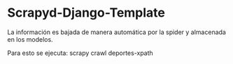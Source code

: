 # Scrapyd-Django-Template
La información es bajada de manera automática por la spider y almacenada en los modelos.

Para esto se ejecuta: 
scrapy crawl deportes-xpath